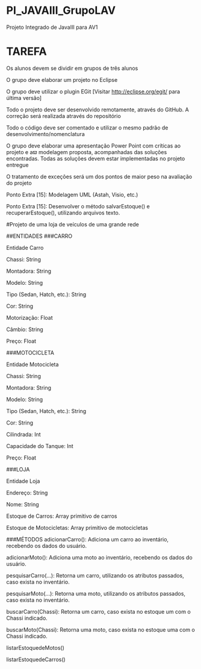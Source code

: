 # PI_JAVAIII_GrupoLAV
Projeto Integrado de JavaIII para AV1
# TAREFA
Os alunos devem se dividir em grupos de três alunos

O grupo deve elaborar um projeto no Eclipse 

O grupo deve utilizar o plugin EGit [Visitar http://eclipse.org/egit/ para última versão] 

Todo o projeto deve ser desenvolvido remotamente, através do GitHub. A correção será realizada  através do repositório 

Todo o código deve ser comentado e utilizar o mesmo padrão de desenvolvimento/nomenclatura

O grupo deve elaborar uma apresentação Power Point com críticas ao projeto e aϖ modelagem proposta, acompanhadas das soluções encontradas. Todas as soluções devem estar implementadas no projeto entregue

O tratamento de exceções será um dos pontos de maior peso na avaliação do projeto 

Ponto Extra [15]: Modelagem UML (Astah, Visio, etc.) 

Ponto Extra [15]: Desenvolver o método salvarEstoque() e recuperarEstoque(), utilizando arquivos texto. 


#Projeto de uma loja de veículos de uma grande rede 

##ENTIDADES
###CARRO

Entidade Carro 

Chassi: String 

Montadora: String 

Modelo: String 

Tipo (Sedan, Hatch, etc.): String 

Cor: String 

Motorização: Float 

Câmbio: String 

Preço: Float 

###MOTOCICLETA

Entidade Motocicleta 

Chassi: String 

Montadora: String 

Modelo: String 

Tipo (Sedan, Hatch, etc.): String 

Cor: String 

Cilindrada: Int 

Capacidade do Tanque: Int 

Preço: Float 


###LOJA

Entidade Loja 

Endereço: String 

Nome: String 

Estoque de Carros: Array primitivo de carros 

Estoque de Motocicletas: Array primitivo de motocicletas 


###MÉTODOS
adicionarCarro(): Adiciona um carro ao inventário, recebendo os dados do usuário. 

adicionarMoto(): Adiciona uma moto ao inventário, recebendo os dados do usuário.   

pesquisarCarro(...): Retorna um carro, utilizando os atributos passados, caso exista no inventário. 

pesquisarMoto(...): Retorna uma moto, utilizando os atributos passados, caso exista no inventário.   

buscarCarro(Chassi): Retorna um carro, caso exista no estoque um com o Chassi indicado. 

buscarMoto(Chassi): Retorna uma moto, caso exista no estoque uma com o Chassi indicado.   

listarEstoquedeMotos() 

listarEstoquedeCarros() 
